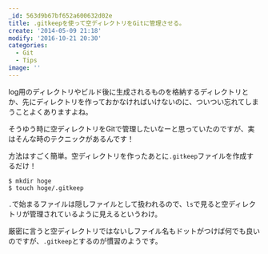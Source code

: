 ```yaml
---
_id: 563d9b67bf652a600632d02e
title: .gitkeepを使って空ディレクトリをGitに管理させる。
create: '2014-05-09 21:18'
modify: '2016-10-21 20:30'
categories:
  - Git
  - Tips
image: ''
---
```


log用のディレクトリやビルド後に生成されるものを格納するディレクトリとか、先にディレクトリを作っておかなければいけないのに、ついつい忘れてしまうことよくありますよね。

そうゆう時に空ディレクトリをGitで管理したいなーと思っていたのですが、実はそんな時のテクニックがあるんです！

方法はすごく簡単。空ディレクトリを作ったあとに`.gitkeep`ファイルを作成するだけ！

	$ mkdir hoge
	$ touch hoge/.gitkeep

`.`で始まるファイルは隠しファイルとして扱われるので、`ls`で見ると空ディレクトリが管理されているように見えるというわけ。

厳密に言うと空ディレクトリではないしファイル名もドットがつけば何でも良いのですが、`.gitkeep`とするのが慣習のようです。

<!-- more -->
